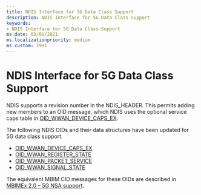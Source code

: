 ```yaml
---
title: NDIS Interface for 5G Data Class Support
description: NDIS Interface for 5G Data Class Support
keywords:
- NDIS Interface for 5G Data Class Support
ms.date: 03/01/2021
ms.localizationpriority: medium
ms.custom: 19H1
---
```


# NDIS Interface for 5G Data Class Support

NDIS supports a revision number in the NDIS_HEADER. This permits adding new members to an OID message, which NDIS uses the optional service caps table in [OID_WWAN_DEVICE_CAPS_EX](oid-wwan-device-caps-ex.md).

The following NDIS OIDs and their data structures have been updated for 5G data class support.

- [OID_WWAN_DEVICE_CAPS_EX](oid-wwan-device-caps-ex.md)
- [OID_WWAN_REGISTER_STATE](oid-wwan-register-state.md)
- [OID_WWAN_PACKET_SERVICE](oid-wwan-packet-service.md)
- [OID_WWAN_SIGNAL_STATE](oid-wwan-signal-state.md)

The equivalent MBIM CID messages for these OIDs are described in [MBIMEx 2.0 – 5G NSA support](mbimex-2.0-5g-nsa-support.md).